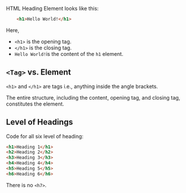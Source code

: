 HTML Heading Element looks like this:

```html
	<h1>Hello World!</h1>
```

Here,
- `<h1>` is the opening tag.
- `</h1>` is the closing tag.
- `Hello World!`is the content of the `h1` element.

## `<Tag>` vs. Element

`<h1>` and `</h1>` are tags i.e., anything inside the angle brackets.

The entire structure, including the content, opening tag, and closing tag, constitutes the element.

## Level of Headings

Code for all six level of heading:

```html
<h1>Heading 1</h1>
<h2>Heading 2</h2>
<h3>Heading 3</h3>
<h4>Heading 4</h4>
<h5>Heading 5</h5>
<h6>Heading 6</h6>
```

There is no `<h7>`.